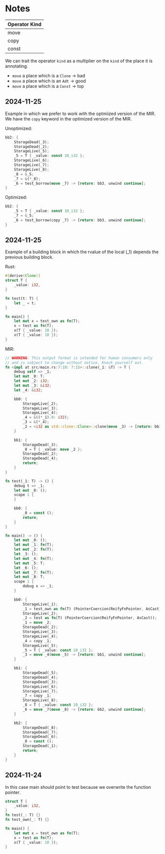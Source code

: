 # Notes

| Operator Kind  |
|----------------|
| move           |
| copy           |
| const          |

We can trait the operator `kind` as a multiplier on the `kind` of the place it is annotating.

- `move` a place which is a `Clone` -> bad
- `move` a place which is an `Adt` -> good
- `move` a place which is a `Const` -> top 

## 2024-11-25

Example in which we prefer to work with the optmiized version of the MIR.
We have the `copy` keyword in the optimized version of the MIR.

Unoptimized:
```rust
bb2: {
    StorageDead(_3);
    StorageDead(_2);
    StorageLive(_5);
    _5 = T { _value: const 10_i32 };
    StorageLive(_6);
    StorageLive(_7);
    StorageLive(_8);
    _8 = &_5;
    _7 = &(*_8);
    _6 = test_borrow(move _7) -> [return: bb3, unwind continue];
}
```

Optimized:
```rust
bb2: {
    _5 = T { _value: const 10_i32 };
    _7 = &_5;
    _6 = test_borrow(copy _7) -> [return: bb3, unwind continue];
}
```


## 2024-11-25

Example of a building block in which the rvalue of the local (_1) depends the previous building block.

Rust:
```rust
#[derive(Clone)]
struct T {
    _value: i32,
}

fn test(t: T) {
    let _ = t;
}

fn main() {
    let mut x = test_own as fn(T);
    x = test as fn(T);
    x(T { _value: 10 });
    x(T { _value: 10 });
}
```

MIR:
```rust
// WARNING: This output format is intended for human consumers only
// and is subject to change without notice. Knock yourself out.
fn <impl at src/main.rs:7:10: 7:15>::clone(_1: &T) -> T {
    debug self => _1;
    let mut _0: T;
    let mut _2: i32;
    let mut _3: &i32;
    let _4: &i32;

    bb0: {
        StorageLive(_2);
        StorageLive(_3);
        StorageLive(_4);
        _4 = &((*_1).0: i32);
        _3 = &(*_4);
        _2 = <i32 as std::clone::Clone>::clone(move _3) -> [return: bb1, unwind continue];
    }

    bb1: {
        StorageDead(_3);
        _0 = T { _value: move _2 };
        StorageDead(_2);
        StorageDead(_4);
        return;
    }
}

fn test(_1: T) -> () {
    debug t => _1;
    let mut _0: ();
    scope 1 {
    }

    bb0: {
        _0 = const ();
        return;
    }
}

fn main() -> () {
    let mut _0: ();
    let mut _1: fn(T);
    let mut _2: fn(T);
    let _3: ();
    let mut _4: fn(T);
    let mut _5: T;
    let _6: ();
    let mut _7: fn(T);
    let mut _8: T;
    scope 1 {
        debug x => _1;
    }

    bb0: {
        StorageLive(_1);
        _1 = test_own as fn(T) (PointerCoercion(ReifyFnPointer, AsCast));
        StorageLive(_2);
        _2 = test as fn(T) (PointerCoercion(ReifyFnPointer, AsCast));
        _1 = move _2;
        StorageDead(_2);
        StorageLive(_3);
        StorageLive(_4);
        _4 = copy _1;
        StorageLive(_5);
        _5 = T { _value: const 10_i32 };
        _3 = move _4(move _5) -> [return: bb1, unwind continue];
    }

    bb1: {
        StorageDead(_5);
        StorageDead(_4);
        StorageDead(_3);
        StorageLive(_6);
        StorageLive(_7);
        _7 = copy _1;
        StorageLive(_8);
        _8 = T { _value: const 10_i32 };
        _6 = move _7(move _8) -> [return: bb2, unwind continue];
    }

    bb2: {
        StorageDead(_8);
        StorageDead(_7);
        StorageDead(_6);
        _0 = const ();
        StorageDead(_1);
        return;
    }
}
```



## 2024-11-24

In this case main should point to test because we overwrite the function pointer.

```rust
struct T {
    _value: i32,
}
fn test(_: T) {}
fn test_own(_: T) {}

fn main() {
    let mut x = test_own as fn(T);
    x = test as fn(T);
    x(T { _value: 10 });
}
```


